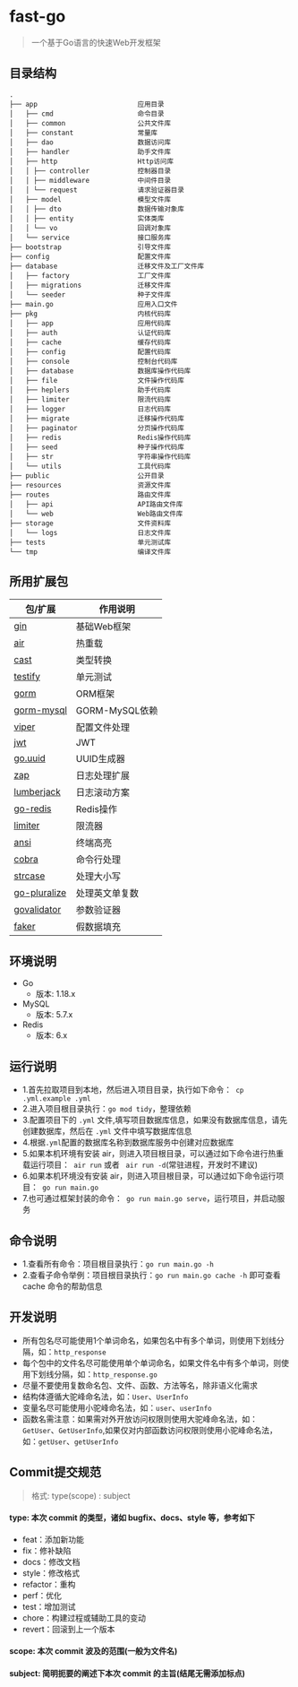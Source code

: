 # fast-go

> 一个基于Go语言的快速Web开发框架

## 目录结构

```
.
├── app                         应用目录
│   ├── cmd                     命令目录
│   ├── common                  公共文件库
│   ├── constant                常量库
│   ├── dao                     数据访问库
│   ├── handler                 助手文件库
│   ├── http                    Http访问库
│   │ ├── controller            控制器目录
│   │ ├── middleware            中间件目录
│   │ └── request               请求验证器目录
│   ├── model                   模型文件库
│   │ ├── dto                   数据传输对象库
│   │ ├── entity                实体类库
│   │ └── vo                    回调对象库
│   └── service                 接口服务库
├── bootstrap                   引导文件库
├── config                      配置文件库
├── database                    迁移文件及工厂文件库
│   ├── factory                 工厂文件库
│   ├── migrations              迁移文件库
│   └── seeder                  种子文件库
├── main.go                     应用入口文件
├── pkg                         内核代码库
│   ├── app                     应用代码库
│   ├── auth                    认证代码库
│   ├── cache                   缓存代码库
│   ├── config                  配置代码库
│   ├── console                 控制台代码库
│   ├── database                数据库操作代码库
│   ├── file                    文件操作代码库
│   ├── heplers                 助手代码库
│   ├── limiter                 限流代码库
│   ├── logger                  日志代码库
│   ├── migrate                 迁移操作代码库
│   ├── paginator               分页操作代码库
│   ├── redis                   Redis操作代码库
│   ├── seed                    种子操作代码库
│   ├── str                     字符串操作代码库
│   └── utils                   工具代码库
├── public                      公开目录
├── resources                   资源文件库
├── routes                      路由文件库
│   ├── api                     API路由文件库
│   └── web                     Web路由文件库
├── storage                     文件资料库
│   └── logs                    日志文件库
├── tests                       单元测试库
└── tmp                         编译文件库    

```

## 所用扩展包

| 包/扩展                                                       | 作用说明         |
|------------------------------------------------------------|--------------|
| [gin](https://github.com/gin-gonic/gin)                    | 基础Web框架      |
| [air](https://github.com/cosmtrek/air)                     | 热重载          |
| [cast](https://github.com/spf13/cast)                      | 类型转换         |
| [testify](https://github.com/stretchr/testify)             | 单元测试         |
| [gorm](https://github.com/go-gorm/gorm)                    | ORM框架        |
| [gorm-mysql](https://github.com/go-gorm/mysql)             | GORM-MySQL依赖 |
| [viper](https://github.com/spf13/viper)                    | 配置文件处理       |
| [jwt](https://github.com/dgrijalva/jwt-go)                 | JWT          |
| [go.uuid](https://github.com/satori/go.uuid)               | UUID生成器      |
| [zap](https://github.com/uber-go/zap)                      | 日志处理扩展       |
| [lumberjack](https://github.com/natefinch/lumberjack)      | 日志滚动方案       |
| [go-redis](https://github.com/go-redis/redis)              | Redis操作      |
| [limiter](https://github.com/ulule/limiter)                | 限流器          |
| [ansi](https://github.com/mgutz/ansi)                      | 终端高亮         |
| [cobra](https://github.com/spf13/cobra)                    | 命令行处理        |
| [strcase](https://github.com/iancoleman/strcase)           | 处理大小写        |
| [go-pluralize](https://github.com/gertd/go-pluralize)      | 处理英文单复数      |
| [govalidator](https://github.com/thedevsaddam/govalidator) | 参数验证器        |
| [faker](https://github.com/bxcodec/faker)                  | 假数据填充        |

## 环境说明

- Go
    - 版本: 1.18.x
- MySQL
    - 版本: 5.7.x
- Redis
    - 版本: 6.x

## 运行说明

- 1.首先拉取项目到本地，然后进入项目目录，执行如下命令：` cp .yml.example .yml`
- 2.进入项目根目录执行：`go mod tidy`，整理依赖
- 3.配置项目下的 `.yml` 文件,填写项目数据库信息，如果没有数据库信息，请先创建数据库，然后在 `.yml` 文件中填写数据库信息
- 4.根据`.yml`配置的数据库名称到数据库服务中创建对应数据库
- 5.如果本机环境有安装 air，则进入项目根目录，可以通过如下命令进行热重载运行项目：` air run` 或者 ` air run -d`(常驻进程，开发时不建议)
- 6.如果本机环境没有安装 air，则进入项目根目录，可以通过如下命令运行项目：` go run main.go`
- 7.也可通过框架封装的命令：` go run main.go serve`，运行项目，并启动服务

## 命令说明
- 1.查看所有命令：项目根目录执行：`go run main.go -h`
- 2.查看子命令举例：项目根目录执行：`go run main.go cache -h` 即可查看 cache 命令的帮助信息

## 开发说明
- 所有包名尽可能使用1个单词命名，如果包名中有多个单词，则使用下划线分隔，如：`http_response`
- 每个包中的文件名尽可能使用单个单词命名，如果文件名中有多个单词，则使用下划线分隔，如：`http_response.go`
- 尽量不要使用复数命名包、文件、函数、方法等名，除非语义化需求
- 结构体遵循大驼峰命名法，如：`User`、`UserInfo`
- 变量名尽可能使用小驼峰命名法，如：`user`、`userInfo`
- 函数名需注意：如果需对外开放访问权限则使用大驼峰命名法，如：`GetUser`、`GetUserInfo`,如果仅对内部函数访问权限则使用小驼峰命名法，如：`getUser`、`getUserInfo`

## Commit提交规范

> 格式: type(scope) : subject

#### type: 本次 commit 的类型，诸如 bugfix、docs、style 等，参考如下

- feat：添加新功能
- fix：修补缺陷
- docs：修改文档
- style：修改格式
- refactor：重构
- perf：优化
- test：增加测试
- chore：构建过程或辅助工具的变动
- revert：回滚到上一个版本

#### scope: 本次 commit 波及的范围(一般为文件名)

#### subject: 简明扼要的阐述下本次 commit 的主旨(结尾无需添加标点)